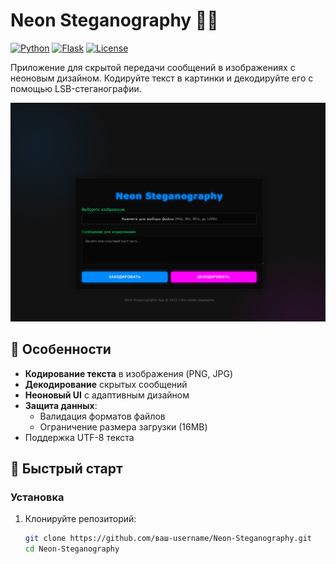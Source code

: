 # Neon Steganography 🔐✨

[![Python](https://img.shields.io/badge/Python-3.8+-blue.svg)](https://python.org)
[![Flask](https://img.shields.io/badge/Flask-2.0+-green.svg)](https://flask.palletsprojects.com/)
[![License](https://img.shields.io/badge/License-MIT-red.svg)](https://opensource.org/licenses/MIT)

Приложение для скрытой передачи сообщений в изображениях с неоновым дизайном. Кодируйте текст в картинки и декодируйте его с помощью LSB-стеганографии.

![Скриншот интерфейса](images/screen.png) <!-- Замените на реальный скриншот -->

## 🌟 Особенности

- **Кодирование текста** в изображения (PNG, JPG)
- **Декодирование** скрытых сообщений
- **Неоновый UI** с адаптивным дизайном
- **Защита данных**: 
  - Валидация форматов файлов
  - Ограничение размера загрузки (16MB)
- Поддержка UTF-8 текста

## 🚀 Быстрый старт

### Установка
1. Клонируйте репозиторий:
   ```bash
   git clone https://github.com/ваш-username/Neon-Steganography.git
   cd Neon-Steganography
